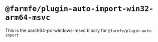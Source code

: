 # `@farmfe/plugin-auto-import-win32-arm64-msvc`

This is the aarch64-pc-windows-msvc binary for `@farmfe/plugin-auto-import`

